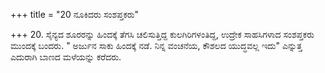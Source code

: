 +++
title = "20 ನೂಕಿದರು ಸಂಶಪ್ತಕರು"

+++
20.  ಸೈನ್ಯದ ಶೂರರನ್ನು ಹಿಂದಕ್ಕೆ ತೆಗಸಿ ಚಲಿಸುತ್ತಿದ್ದ ಕುಲಗಿರಿಗಳಂತಿದ್ದ, ಉದ್ರೇಕ ಸಾಹಸಿಗಳಾದ ಸಂಶಪ್ತಕರು ಮುಂದಕ್ಕೆ ಬಂದರು. " ಅರ್ಜುನ ಸಾಕು ಹಿಂದಕ್ಕೆ ನಡೆ. ನಿನ್ನ ವಂಚನೆಯ, ಕೌಶಲದ ಯುದ್ಧವಲ್ಲ ಇದು" ಎನ್ನುತ್ತ ಎದುರಾಗಿ ಬಾಣದ ಮಳೆಯನ್ನು ಕರೆದರು.